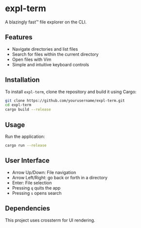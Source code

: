 # expl-term

A blazingly fast™ file explorer on the CLI.

## Features

- Navigate directories and list files
- Search for files within the current directory
- Open files with Vim
- Simple and intuitive keyboard controls

## Installation

To install `expl-term`, clone the repository and build it using Cargo:

```sh
git clone https://github.com/yourusername/expl-term.git
cd expl-term
cargo build --release
```

## Usage
Run the application:
```sh
cargo run --release
```

## User Interface
- Arrow Up/Down: File navigation
- Arrow Left/Right: go back or forth in a directory
- Enter: File selection
- Pressing `q` quits the app
- Pressing `s` opens search

## Dependencies
This project uses crossterm for UI rendering.
